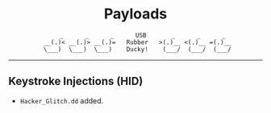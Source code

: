 <div style="text-align: center;">

# Payloads
```
    _      _      _      USB       _      _      _
 __(.)< __(.)> __(.)=   Rubber   >(.)__ <(.)__ =(.)__
 \___)  \___)  \___)    Ducky!    (___/  (___/  (___/
```

</div>

------

## Keystroke Injections (HID)
- `Hacker_Glitch.dd` added.
